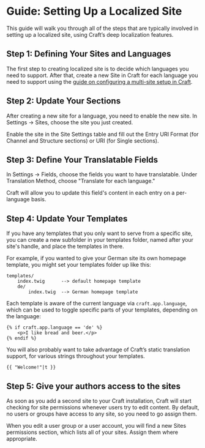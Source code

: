 Guide: Setting Up a Localized Site
=============

This guide will walk you through all of the steps that are typically involved in setting up a localized site, using Craft’s deep localization features.

## Step 1: Defining Your Sites and Languages

The first step to creating localized site is to decide which languages you need to support. After that, create a new Site in Craft for each language you need to support using the [guide on configuring a multi-site setup in Craft](sites.md).

## Step 2: Update Your Sections

After creating a new site for a language, you need to enable the new site. In Settings -> Sites, choose the site you just created.

Enable the site in the Site Settings table and fill out the Entry URI Format (for Channel and Structure sections) or URI (for Single sections).

## Step 3: Define Your Translatable Fields

In Settings -> Fields, choose the fields you want to have translatable. Under Translation Method, choose "Translate for each language."

Craft will allow you to update this field's content in each entry on a per-language basis. 

## Step 4: Update Your Templates

If you have any templates that you only want to serve from a specific site, you can create a new subfolder in your templates folder, named after your site's handle, and place the templates in there.

For example, if you wanted to give your German site its own homepage template, you might set your templates folder up like this:

```
templates/
    index.twig      --> default homepage template
    de/
        index.twig  --> German homepage template
```

Each template is aware of the current language via `craft.app.language`, which can be used to toggle specific parts of your templates, depending on the language:

```
{% if craft.app.language == 'de' %}
    <p>I like bread and beer.</p>
{% endif %}
```

You will also probably want to take advantage of Craft’s static translation support, for various strings throughout your templates.

```
{{ "Welcome!"|t }}
```

## Step 5: Give your authors access to the sites

As soon as you add a second site to your Craft installation, Craft will start checking for site permissions whenever users try to edit content. By default, no users or groups have access to any site, so you need to go assign them.

When you edit a user group or a user account, you will find a new Sites permissions section, which lists all of your sites. Assign them where appropriate.